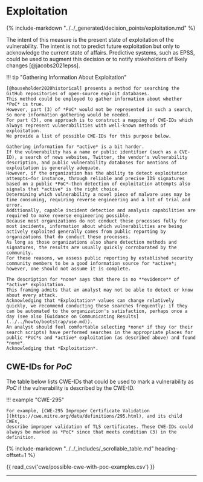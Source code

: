 # Exploitation 

{% include-markdown "../../_generated/decision_points/exploitation.md" %}

The intent of this measure is the present state of exploitation of the vulnerability. The intent is not to predict future exploitation but only to acknowledge the current state of affairs. Predictive systems, such as EPSS, could be used to augment this decision or to notify stakeholders of likely changes [@jacobs2021epss].

!!! tip "Gathering Information About Exploitation"

    [@householder2020historical] presents a method for searching the GitHub repositories of open-source exploit databases.
    This method could be employed to gather information about whether *PoC* is true.
    However, part (3) of *PoC* would not be represented in such a search, so more information gathering would be needed.
    For part (3), one approach is to construct a mapping of CWE-IDs which 
    always represent vulnerabilities with well-known methods of exploitation.
    We provide a list of possible CWE-IDs for this purpose below.
   
    Gathering information for *active* is a bit harder.
    If the vulnerability has a name or public identifier (such as a CVE-ID), a search of news websites, Twitter, the vendor's vulnerability description, and public vulnerability databases for mentions of exploitation is generally adequate.
    However, if the organization has the ability to detect exploitation attempts—for instance, through reliable and precise IDS signatures based on a public *PoC*—then detection of exploitation attempts also signals that *active* is the right choice.
    Determining which vulnerability a novel piece of malware uses may be time consuming, requiring reverse engineering and a lot of trial and error.
    Additionally, capable incident detection and analysis capabilities are required to make reverse engineering possible.
    Because most organizations do not conduct these processes fully for most incidents, information about which vulnerabilities are being actively exploited generally comes from public reporting by organizations that do conduct these processes.
    As long as those organizations also share detection methods and signatures, the results are usually quickly corroborated by the community.
    For these reasons, we assess public reporting by established security community members to be a good information source for *active*; however, one should not assume it is complete.
    
    The description for *none* says that there is no **evidence** of *active* exploitation.
    This framing admits that an analyst may not be able to detect or know about every attack.
    Acknowledging that *Exploitation* values can change relatively quickly, we recommend conducting these searches frequently: if they can be automated to the organization's satisfaction, perhaps once a day (see also [Guidance on Communicating Results](../../howto/bootstrap/use.md)). 
    An analyst should feel comfortable selecting *none* if they (or their search scripts) have performed searches in the appropriate places for public *PoC*s and *active* exploitation (as described above) and found *none*.
    Acknowledging that *Exploitation*. 

## CWE-IDs for *PoC*


The table below lists CWE-IDs that could be used to mark a vulnerability as *PoC* if the vulnerability is described by the CWE-ID.


!!! example "CWE-295"

    For example, [CWE-295 Improper Certificate Validation
    ](https://cwe.mitre.org/data/definitions/295.html), and its child CWEs,
    describe improper validation of TLS certificates. These CWE-IDs could
    always be marked as *PoC* since that meets condition (3) in the definition.

{% include-markdown "../../_includes/_scrollable_table.md" heading-offset=1 %}

<!-- relative to /data/csvs/ -->
{{ read_csv('cwe/possible-cwe-with-poc-examples.csv') }}

---